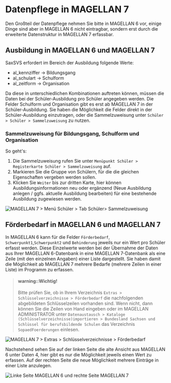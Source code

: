 # Datenpflege in MAGELLAN 7

Den Großteil der Datenpflege nehmen Sie bitte in MAGELLAN 6 vor, einige Dinge sind aber in MAGELLAN 6 nicht eintragbar, sondern erst durch die erweiterte Datenstruktur in MAGELLAN 7 erfassbar.

## Ausbildung in MAGELLAN 6 und MAGELLAN 7

SaxSVS erfordert im Bereich der Ausbildung folgende Werte:

* al_kennziffer -> Bildungsgang
* al_schulart   -> Schulform
* al_zeitform   -> Organisation

Da diese in unterschiedlichen Kombinationen auftreten können, müssen die Daten bei der Schüler-Ausbildung pro Schüler angegeben werden.
Die Felder Schulform und Organisation gibt es erst ab MAGELLAN 7 in der Schüler-Ausbildung. Sie haben die Möglichkeit die Felder direkt in der Schüler-Ausbildung
einzutragen, oder die Sammelzuweisung unter `Schüler > Schüler > Sammelzuweisung` zu nutzen. 

### Sammelzuweisung für Bildungsgang, Schulform und Organisation

So geht's:
1. Die Sammelzuweisung rufen Sie unter `Menüpunkt Schüler > Registerkarte Schüler > Sammelzuweisung` auf. 
2. Markieren Sie die Gruppe von Schülern, für die die gleichen Eigenschaften vergeben werden sollen.
3. Klicken Sie `Weiter` bis zur dritten Karte, hier können Ausbildungsinformationen neu oder ergänzend (Neue Ausbildung anlegen / ggfs. aktuelle Ausbildung bearbeiten) für eine bestehende Ausbildung zugewiesen werden. 

![MAGELLAN 7 > Menü Schüler > Tab Schüler> Sammelzuweisung](/images/sachsen/sammelzuweisung01.png)



## Förderbedarf in MAGELLAN 6 und MAGELLAN 7

In MAGELLAN 6 kann für die Felder `Förderbedarf`, `Schwerpunkt1`,`Schwerpunkt2` und `Behinderung` jeweils nur ein Wert pro Schüler erfasst werden. Diese Einzelwerte werden bei der Übernahme der Daten aus Ihrer MAGELLAN 6-Datenbank in eine MAGELLAN 7-Datenbank als eine Zeile (mit den einzelnen Angaben) einer Liste dargestellt. Sie haben damit die Möglichkeit ab MAGELLAN 7 mehrere Bedarfe (mehrere Zeilen in einer Liste) im Programm zu erfassen.

> #### warning::Wichtig!
>
> Bitte prüfen Sie, ob in Ihrem Verzeichnis `Extras > Schlüsselverzeichnisse > Förderbedarf` die nachfolgenden abgebildeten Schlüsselzeilen vorhanden sind. Wenn nicht, dann können Sie die Zeilen von Hand eingeben oder im MAGELLAN ADMINISTRATOR unter `Datenaustausch > Kataloge (Schlüsselverzeichnisse)importieren > Bundesland Sachsen und Schlüssel für berufsbildende Schulen` das Verzeichnis `SopaedFoerderungen` einlesen.

![MAGELLAN 7 > Extras > Schlüsselverzeichnisse > Förderbedarf](/images/sachsen/schluessel01.png)


Nachstehend sehen Sie auf der linken Seite die alte Ansicht aus MAGELLAN 6 unter Daten 4, hier gibt es nur die Möglichkeit jeweils einen Wert zu erfassen. Auf der rechten Seite die neue Möglichkeit mehrere Einträge in einer Liste anzulegen.

![Linke Seite MAGELLAN 6 und rechte Seite MAGELLAN 7](/images/sachsen/foerderungen.png)


